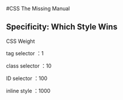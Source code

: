 #CSS The Missing Manual

## Specificity: Which Style Wins 

CSS Weight

tag selector ：1

class selector ：10

ID selector ：100

inline style ：1000
